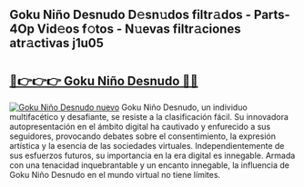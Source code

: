 ## Goku Niño Desnudo D𝚎sn𝚞dos filtr𝚊dos - Parts-4Op Vid𝚎os f𝚘tos - N𝚞evas filtr𝚊ciones atr𝚊ctivas j1u05

# <h2><a href="http://mb9ih8.tromn.icu/?c=Goku+Ni%c3%b1o+Desnudo">🔗👉👉👉 Goku Niño Desnudo 🔗🔗</a></h2>

[![Goku Niño Desnudo nuevo](https://i.imgur.com/pEAQMta.gif)](http://mb9ih8.tromn.icu/?c=Goku+Ni%c3%b1o+Desnudo)
Goku Niño Desnudo, un individuo multifacético y desafiante, se resiste a la clasificación fácil. Su innovadora autopresentación en el ámbito digital ha cautivado y enfurecido a sus seguidores, provocando debates sobre el consentimiento, la expresión artística y la esencia de las sociedades virtuales. Independientemente de sus esfuerzos futuros, su importancia en la era digital es innegable. Armada con una tenacidad inquebrantable y un encanto innegable, la influencia de Goku Niño Desnudo en el mundo virtual no tiene límites.
